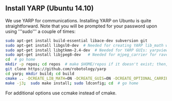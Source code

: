 ## Install YARP (Ubuntu 14.10)

We use YARP for communications. Installing YARP on Ubuntu is quite straightforward. Note that you will be prompted for your password upon using '''sudo''' a couple of times:

```bash
sudo apt-get install build-essential libace-dev subversion git
sudo apt-get install libgsl0-dev  # Needed for creating YARP lib_math we use for kinematics
sudo apt-get install libgtkmm-2.4-dev  # Needed for YARP GUIs: yarpview, gyarpmanager
sudo apt-get install libjpeg8-dev   # Needed for mjpeg_carrier for ravebot cam on web
cd  # go home
mkdir -p repos; cd repos  # make $HOME/repos if it doesn't exist; then, enter it
git clone https://github.com/robotology/yarp
cd yarp; mkdir build; cd build
cmake .. -DCREATE_LIB_MATH=ON -DCREATE_GUIS=ON -DCREATE_OPTIONAL_CARRIERS=ON -DENABLE_yarpcar_mjpeg_carrier=ON -DYARP_USE_QT5=OFF  # YARP_USE_QT5 can induce errors as of 02/2016.
make -j3;  sudo make install; sudo ldconfig; cd  # go home
```

For additional options use ccmake instead of cmake.
